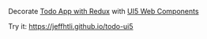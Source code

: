 Decorate [Todo App with Redux](https://codesandbox.io/s/9on71rvnyo) with [UI5 Web Components](https://github.com/SAP/ui5-webcomponents-react)

Try it: <a href="https://jeffhtli.github.io/todo-ui5" target="_blank">https://jeffhtli.github.io/todo-ui5</a>
